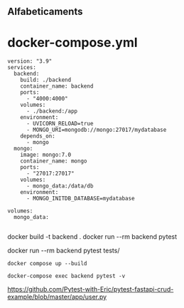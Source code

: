 ## Alfabeticaments

# docker-compose.yml

```
version: "3.9"
services:
  backend:
    build: ./backend
    container_name: backend
    ports:
      - "4000:4000"
    volumes:
      - ./backend:/app
    environment:
      - UVICORN_RELOAD=true
      - MONGO_URI=mongodb://mongo:27017/mydatabase
    depends_on:
      - mongo
  mongo:
    image: mongo:7.0
    container_name: mongo
    ports:
      - "27017:27017"
    volumes:
      - mongo_data:/data/db
    environment:
      - MONGO_INITDB_DATABASE=mydatabase

volumes:
  mongo_data:


```


docker build -t backend .
docker run --rm backend pytest

docker run --rm backend pytest tests/


``` todo
docker compose up --build

docker-compose exec backend pytest -v
```


https://github.com/Pytest-with-Eric/pytest-fastapi-crud-example/blob/master/app/user.py
